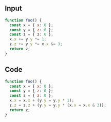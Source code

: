 
## Input

```javascript
function foo() {
  const x = { x: 0 };
  const y = { z: 0 };
  const z = { z: 0 };
  x.x += y.y *= 1;
  z.z += y.y *= x.x &= 3;
  return z;
}

```

## Code

```javascript
function foo() {
  const x = { x: 0 };
  const y = { z: 0 };
  const z = { z: 0 };
  x.x = x.x + (y.y = y.y * 1);
  z.z = z.z + (y.y = y.y * (x.x = x.x & 3));
  return z;
}

```
      